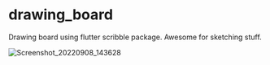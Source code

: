 # drawing_board

Drawing board using flutter scribble package. Awesome for sketching stuff.

![Screenshot_20220908_143628](https://user-images.githubusercontent.com/53033498/189089196-6bfd33df-a68d-4b56-85e5-8ba8d8871bdb.png)


